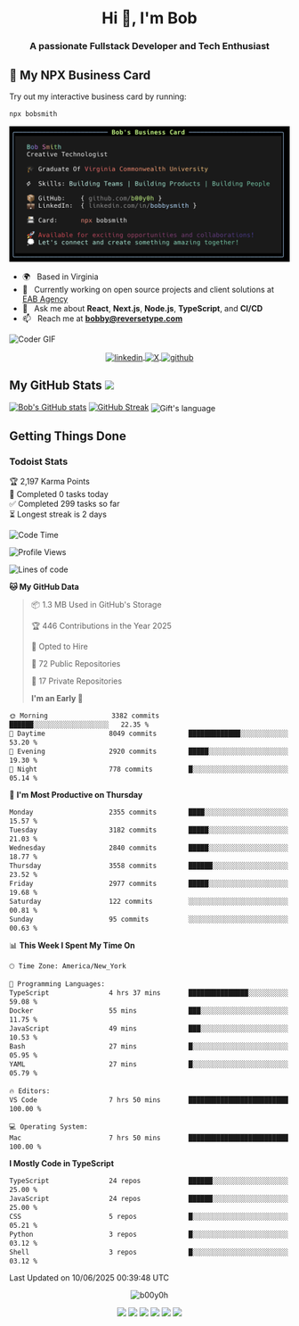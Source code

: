 <!--
**b00y0h/b00y0h** is a ✨ _special_ ✨ repository because its `README.md` appears on your GitHub profile.
-->

<!--
<p align="center"><img src="your-logo-or-image.png" alt="Logo" /></p>
-->
<div>
<h1 align="center">Hi 👋, I'm Bob</h1>
<h3 align="center">A passionate Fullstack Developer and Tech Enthusiast</h3>

## 📇 My NPX Business Card

Try out my interactive business card by running:

```bash
npx bobsmith
```

![My NPX Business Card](images/bizcard.png)

- 🌍 &nbsp; Based in Virginia
- 🔭 &nbsp; Currently working on open source projects and client solutions at [EAB Agency](https://github.com/orgs/eab-agency)
- 💬 &nbsp; Ask me about **React**, **Next.js**, **Node.js**, **TypeScript**, and **CI/CD**
- 📫 &nbsp; Reach me at **<bobby@reversetype.com>**

<img src="https://media.giphy.com/media/SWoSkN6DxTszqIKEqv/giphy.gif" alt="Coder GIF" width="500">

  </div>

<p align="center">
  <a href="https://www.linkedin.com/in/bobbysmith/" target="_blank">
    <img align="center" src="https://cdn.jsdelivr.net/npm/simple-icons@3.0.1/icons/linkedin.svg" alt="linkedin" height="30" width="30" />
  </a>
 <a href="https://x.com/ux_bob" target="_blank">
  <img src="https://cdn.jsdelivr.net/npm/simple-icons@14.13.0/icons/x.svg" alt="X" width="30" height="30" align="center" />
</a>

  <a href="https://github.com/b00y0h" target="_blank">
    <img align="center" src="https://cdn.jsdelivr.net/npm/simple-icons@3.0.1/icons/github.svg" alt="github" height="30" width="30" />
  </a>
</p>

  <!-- GitHub section -->

## My GitHub Stats <img src = "https://i.pinimg.com/originals/65/c4/f4/65c4f452571be1261e9c623f7da488ac.gif" width = 35px>

[![Bob's GitHub stats](https://github-readme-stats.vercel.app/api?username=b00y0h)](https://github.com/anuraghazra/github-readme-stats)
[![GitHub Streak](https://github-readme-streak-stats.herokuapp.com?user=b00y0h&theme=transparent&hide_border=true&exclude_days=Sun%2CSat)](https://git.io/streak-stats)
<img align="center" src="https://github-readme-stats.vercel.app/api/top-langs?username=b00y0h&langs_count=10&show_icons=true&locale=en&layout=compact&theme=light&hide=roff" alt="Gift's language" height="192px"  width="500px"/>

<!-- GitHub section: END -->

## Getting Things Done

### Todoist Stats

<!-- TODO-IST:START -->
🏆  2,197 Karma Points           
🌸  Completed 0 tasks today           
✅  Completed 299 tasks so far           
⏳  Longest streak is 2 days
<!-- TODO-IST:END -->

<!--START_SECTION:waka-->

![Code Time](http://img.shields.io/badge/Code%20Time-45%20hrs%2052%20mins-blue)

![Profile Views](http://img.shields.io/badge/Profile%20Views-6-blue)

![Lines of code](https://img.shields.io/badge/From%20Hello%20World%20I%27ve%20Written-14.7%20million%20lines%20of%20code-blue)

**🐱 My GitHub Data**

> 📦 1.3 MB Used in GitHub's Storage
>
> 🏆 446 Contributions in the Year 2025
>
> 💼 Opted to Hire
>
> 📜 72 Public Repositories
>
> 🔑 17 Private Repositories
>
> **I'm an Early 🐤**

```text
🌞 Morning                3382 commits        ██████░░░░░░░░░░░░░░░░░░░   22.35 %
🌆 Daytime                8049 commits        █████████████░░░░░░░░░░░░   53.20 %
🌃 Evening                2920 commits        █████░░░░░░░░░░░░░░░░░░░░   19.30 %
🌙 Night                  778 commits         █░░░░░░░░░░░░░░░░░░░░░░░░   05.14 %
```

📅 **I'm Most Productive on Thursday**

```text
Monday                   2355 commits        ████░░░░░░░░░░░░░░░░░░░░░   15.57 %
Tuesday                  3182 commits        █████░░░░░░░░░░░░░░░░░░░░   21.03 %
Wednesday                2840 commits        █████░░░░░░░░░░░░░░░░░░░░   18.77 %
Thursday                 3558 commits        ██████░░░░░░░░░░░░░░░░░░░   23.52 %
Friday                   2977 commits        █████░░░░░░░░░░░░░░░░░░░░   19.68 %
Saturday                 122 commits         ░░░░░░░░░░░░░░░░░░░░░░░░░   00.81 %
Sunday                   95 commits          ░░░░░░░░░░░░░░░░░░░░░░░░░   00.63 %
```

📊 **This Week I Spent My Time On**

```text
🕑︎ Time Zone: America/New_York

💬 Programming Languages:
TypeScript               4 hrs 37 mins       ███████████████░░░░░░░░░░   59.08 %
Docker                   55 mins             ███░░░░░░░░░░░░░░░░░░░░░░   11.75 %
JavaScript               49 mins             ███░░░░░░░░░░░░░░░░░░░░░░   10.53 %
Bash                     27 mins             █░░░░░░░░░░░░░░░░░░░░░░░░   05.95 %
YAML                     27 mins             █░░░░░░░░░░░░░░░░░░░░░░░░   05.79 %

🔥 Editors:
VS Code                  7 hrs 50 mins       █████████████████████████   100.00 %

💻 Operating System:
Mac                      7 hrs 50 mins       █████████████████████████   100.00 %
```

**I Mostly Code in TypeScript**

```text
TypeScript               24 repos            ██████░░░░░░░░░░░░░░░░░░░   25.00 %
JavaScript               24 repos            ██████░░░░░░░░░░░░░░░░░░░   25.00 %
CSS                      5 repos             █░░░░░░░░░░░░░░░░░░░░░░░░   05.21 %
Python                   3 repos             █░░░░░░░░░░░░░░░░░░░░░░░░   03.12 %
Shell                    3 repos             █░░░░░░░░░░░░░░░░░░░░░░░░   03.12 %
```

Last Updated on 10/06/2025 00:39:48 UTC

<!--END_SECTION:waka-->

<p align="center">
  <img src="https://komarev.com/ghpvc/?username=b00y0h&style=flat-square&color=2591F6" alt="b00y0h" />
</p>

<p align="center">
  <img src="https://img.shields.io/badge/next.js-%23000000.svg?&style=for-the-badge&logo=next.js&logoColor=white" />
  <img src="https://img.shields.io/badge/node.js-%2356A546.svg?&style=for-the-badge&logo=nodedotjs&logoColor=white" />
  <img src="https://img.shields.io/badge/typescript-%23007ACC.svg?&style=for-the-badge&logo=typescript&logoColor=white" />
  <img src="https://img.shields.io/badge/javascript-%23323330.svg?&style=for-the-badge&logo=javascript&logoColor=%23F7DF1E" />
  <img src="https://img.shields.io/badge/react-%2361DAFB.svg?&style=for-the-badge&logo=react&logoColor=black" />
  <img src="https://img.shields.io/badge/github-%2312100E.svg?&style=for-the-badge&logo=github&logoColor=white" />
</p>
